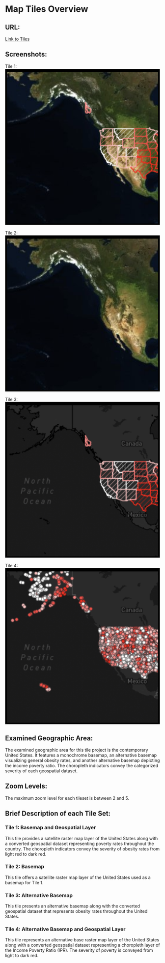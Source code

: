 # Map Tiles Overview

## URL:
[Link to Tiles](https://sbains2.github.io/tiles/)

## Screenshots:
Tile 1:
![tile1](/img/tile1_preview.png)

Tile 2:
![tile2](/img/tile2_preview.png)

Tile 3:
![tile3](/img/tile3_preview.png)

Tile 4:
![tile4](/img/tile4_preview.png)

## Examined Geographic Area:
The examined geographic area for this tile project is the contemporary United States. It features a monochrome basemap, an alternative basemap visualizing general obesity rates, and another alternative basemap depicting the income poverty ratio. The choropleth indicators convey the categorized severity of each geospatial dataset.

## Zoom Levels:
The maximum zoom level for each tileset is between 2 and 5.

## Brief Description of each Tile Set:

### Tile 1: Basemap and Geospatial Layer
This tile provides a satellite raster map layer of the United States along with a converted geospatial dataset representing poverty rates throughout the country. The choropleth indicators convey the severity of obesity rates from light red to dark red.

### Tile 2: Basemap
This tile offers a satellite raster map layer of the United States used as a basemap for Tile 1.

### Tile 3: Alternative Basemap
This tile presents an alternative basemap along with the converted geospatial dataset that represents obesity rates throughout the United States.

### Tile 4: Alternative Basemap and Geospatial Layer
This tile represents an alternative base raster map layer of the United States along with a converted geospatial dataset representing a choropleth layer of the Income Poverty Ratio (IPR). The severity of poverty is conveyed from light to dark red.

